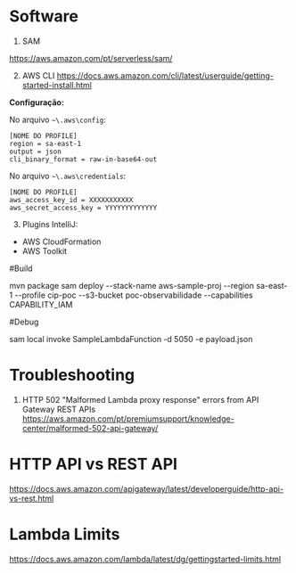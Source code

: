 # Software

1. SAM

https://aws.amazon.com/pt/serverless/sam/

2. AWS CLI
https://docs.aws.amazon.com/cli/latest/userguide/getting-started-install.html

**Configuração:**

No arquivo `~\.aws\config`:
```
[NOME DO PROFILE]
region = sa-east-1
output = json
cli_binary_format = raw-in-base64-out
```

No arquivo `~\.aws\credentials`:
```
[NOME DO PROFILE]
aws_access_key_id = XXXXXXXXXXX
aws_secret_access_key = YYYYYYYYYYYYY
```

3. Plugins IntelliJ:
* AWS CloudFormation
* AWS Toolkit


#Build

mvn package
sam deploy --stack-name aws-sample-proj --region sa-east-1 --profile cip-poc --s3-bucket poc-observabilidade --capabilities CAPABILITY_IAM

#Debug

sam local invoke SampleLambdaFunction -d 5050 -e payload.json

# Troubleshooting

1. HTTP 502 "Malformed Lambda proxy response" errors from API Gateway REST APIs
   https://aws.amazon.com/pt/premiumsupport/knowledge-center/malformed-502-api-gateway/


# HTTP API vs REST API
https://docs.aws.amazon.com/apigateway/latest/developerguide/http-api-vs-rest.html

# Lambda Limits 
https://docs.aws.amazon.com/lambda/latest/dg/gettingstarted-limits.html


